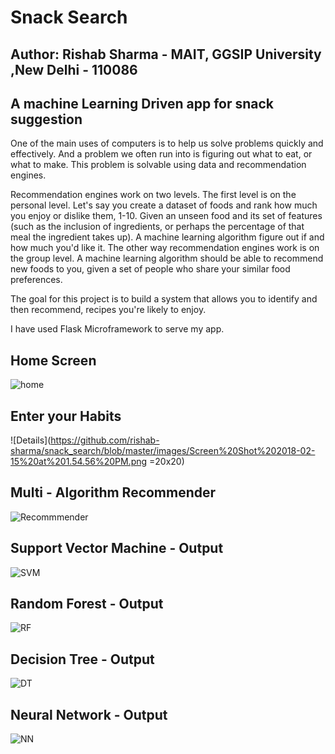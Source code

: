 # Snack Search
## Author: Rishab Sharma - MAIT, GGSIP University ,New Delhi - 110086

## A machine Learning Driven app for snack suggestion

One of the main uses of computers is to help us solve problems quickly and effectively. And a problem we often run into is figuring out what to eat, or what to make. This problem is solvable using data and recommendation engines.

Recommendation engines work on two levels. The first level is on the personal level. Let's say you create a dataset of foods and rank how much you enjoy or dislike them, 1-10. Given an unseen food and its set of features (such as the inclusion of ingredients, or perhaps the percentage of that meal the ingredient takes up). A machine learning algorithm figure out if and how much you'd like it. The other way recommendation engines work is on the group level. A machine learning algorithm should be able to recommend new foods to you, given a set of people who share your similar food preferences.

The goal for this project is to build a system that allows you to identify and then recommend, recipes you're likely to enjoy.

I have used Flask Microframework to serve my app.

## Home Screen

![home](https://github.com/rishab-sharma/snack_search/blob/master/images/Screen%20Shot%202018-02-15%20at%201.53.50%20PM.png)

## Enter your Habits

![Details](https://github.com/rishab-sharma/snack_search/blob/master/images/Screen%20Shot%202018-02-15%20at%201.54.56%20PM.png =20x20)

## Multi - Algorithm Recommender

![Recommmender](https://github.com/rishab-sharma/snack_search/blob/master/images/Screen%20Shot%202018-02-15%20at%201.55.22%20PM.png)

## Support Vector Machine - Output

![SVM](https://github.com/rishab-sharma/snack_search/blob/master/images/Screen%20Shot%202018-02-15%20at%201.55.39%20PM.png)

## Random Forest - Output

![RF](https://github.com/rishab-sharma/snack_search/blob/master/images/Screen%20Shot%202018-02-15%20at%201.55.46%20PM.png)

## Decision Tree - Output

![DT](https://github.com/rishab-sharma/snack_search/blob/master/images/Screen%20Shot%202018-02-15%20at%201.55.54%20PM.png)

## Neural Network - Output

![NN](https://github.com/rishab-sharma/snack_search/blob/master/images/Screen%20Shot%202018-02-15%20at%201.55.58%20PM.png)
